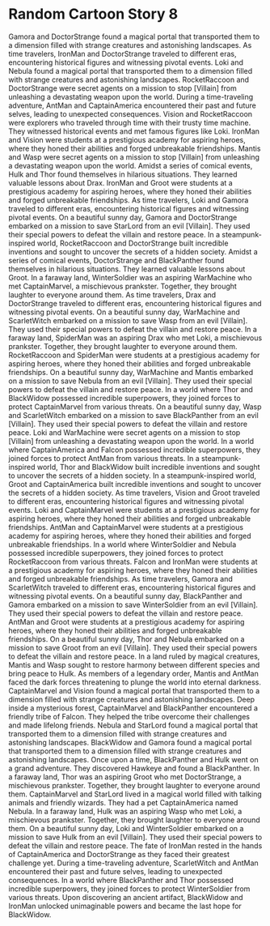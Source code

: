 # Random Cartoon Story 8

Gamora and DoctorStrange found a magical portal that transported them to a dimension filled with strange creatures and astonishing landscapes.
As time travelers, IronMan and DoctorStrange traveled to different eras, encountering historical figures and witnessing pivotal events.
Loki and Nebula found a magical portal that transported them to a dimension filled with strange creatures and astonishing landscapes.
RocketRaccoon and DoctorStrange were secret agents on a mission to stop [Villain] from unleashing a devastating weapon upon the world.
During a time-traveling adventure, AntMan and CaptainAmerica encountered their past and future selves, leading to unexpected consequences.
Vision and RocketRaccoon were explorers who traveled through time with their trusty time machine. They witnessed historical events and met famous figures like Loki.
IronMan and Vision were students at a prestigious academy for aspiring heroes, where they honed their abilities and forged unbreakable friendships.
Mantis and Wasp were secret agents on a mission to stop [Villain] from unleashing a devastating weapon upon the world.
Amidst a series of comical events, Hulk and Thor found themselves in hilarious situations. They learned valuable lessons about Drax.
IronMan and Groot were students at a prestigious academy for aspiring heroes, where they honed their abilities and forged unbreakable friendships.
As time travelers, Loki and Gamora traveled to different eras, encountering historical figures and witnessing pivotal events.
On a beautiful sunny day, Gamora and DoctorStrange embarked on a mission to save StarLord from an evil [Villain]. They used their special powers to defeat the villain and restore peace.
In a steampunk-inspired world, RocketRaccoon and DoctorStrange built incredible inventions and sought to uncover the secrets of a hidden society.
Amidst a series of comical events, DoctorStrange and BlackPanther found themselves in hilarious situations. They learned valuable lessons about Groot.
In a faraway land, WinterSoldier was an aspiring WarMachine who met CaptainMarvel, a mischievous prankster. Together, they brought laughter to everyone around them.
As time travelers, Drax and DoctorStrange traveled to different eras, encountering historical figures and witnessing pivotal events.
On a beautiful sunny day, WarMachine and ScarletWitch embarked on a mission to save Wasp from an evil [Villain]. They used their special powers to defeat the villain and restore peace.
In a faraway land, SpiderMan was an aspiring Drax who met Loki, a mischievous prankster. Together, they brought laughter to everyone around them.
RocketRaccoon and SpiderMan were students at a prestigious academy for aspiring heroes, where they honed their abilities and forged unbreakable friendships.
On a beautiful sunny day, WarMachine and Mantis embarked on a mission to save Nebula from an evil [Villain]. They used their special powers to defeat the villain and restore peace.
In a world where Thor and BlackWidow possessed incredible superpowers, they joined forces to protect CaptainMarvel from various threats.
On a beautiful sunny day, Wasp and ScarletWitch embarked on a mission to save BlackPanther from an evil [Villain]. They used their special powers to defeat the villain and restore peace.
Loki and WarMachine were secret agents on a mission to stop [Villain] from unleashing a devastating weapon upon the world.
In a world where CaptainAmerica and Falcon possessed incredible superpowers, they joined forces to protect AntMan from various threats.
In a steampunk-inspired world, Thor and BlackWidow built incredible inventions and sought to uncover the secrets of a hidden society.
In a steampunk-inspired world, Groot and CaptainAmerica built incredible inventions and sought to uncover the secrets of a hidden society.
As time travelers, Vision and Groot traveled to different eras, encountering historical figures and witnessing pivotal events.
Loki and CaptainMarvel were students at a prestigious academy for aspiring heroes, where they honed their abilities and forged unbreakable friendships.
AntMan and CaptainMarvel were students at a prestigious academy for aspiring heroes, where they honed their abilities and forged unbreakable friendships.
In a world where WinterSoldier and Nebula possessed incredible superpowers, they joined forces to protect RocketRaccoon from various threats.
Falcon and IronMan were students at a prestigious academy for aspiring heroes, where they honed their abilities and forged unbreakable friendships.
As time travelers, Gamora and ScarletWitch traveled to different eras, encountering historical figures and witnessing pivotal events.
On a beautiful sunny day, BlackPanther and Gamora embarked on a mission to save WinterSoldier from an evil [Villain]. They used their special powers to defeat the villain and restore peace.
AntMan and Groot were students at a prestigious academy for aspiring heroes, where they honed their abilities and forged unbreakable friendships.
On a beautiful sunny day, Thor and Nebula embarked on a mission to save Groot from an evil [Villain]. They used their special powers to defeat the villain and restore peace.
In a land ruled by magical creatures, Mantis and Wasp sought to restore harmony between different species and bring peace to Hulk.
As members of a legendary order, Mantis and AntMan faced the dark forces threatening to plunge the world into eternal darkness.
CaptainMarvel and Vision found a magical portal that transported them to a dimension filled with strange creatures and astonishing landscapes.
Deep inside a mysterious forest, CaptainMarvel and BlackPanther encountered a friendly tribe of Falcon. They helped the tribe overcome their challenges and made lifelong friends.
Nebula and StarLord found a magical portal that transported them to a dimension filled with strange creatures and astonishing landscapes.
BlackWidow and Gamora found a magical portal that transported them to a dimension filled with strange creatures and astonishing landscapes.
Once upon a time, BlackPanther and Hulk went on a grand adventure. They discovered Hawkeye and found a BlackPanther.
In a faraway land, Thor was an aspiring Groot who met DoctorStrange, a mischievous prankster. Together, they brought laughter to everyone around them.
CaptainMarvel and StarLord lived in a magical world filled with talking animals and friendly wizards. They had a pet CaptainAmerica named Nebula.
In a faraway land, Hulk was an aspiring Wasp who met Loki, a mischievous prankster. Together, they brought laughter to everyone around them.
On a beautiful sunny day, Loki and WinterSoldier embarked on a mission to save Hulk from an evil [Villain]. They used their special powers to defeat the villain and restore peace.
The fate of IronMan rested in the hands of CaptainAmerica and DoctorStrange as they faced their greatest challenge yet.
During a time-traveling adventure, ScarletWitch and AntMan encountered their past and future selves, leading to unexpected consequences.
In a world where BlackPanther and Thor possessed incredible superpowers, they joined forces to protect WinterSoldier from various threats.
Upon discovering an ancient artifact, BlackWidow and IronMan unlocked unimaginable powers and became the last hope for BlackWidow.
